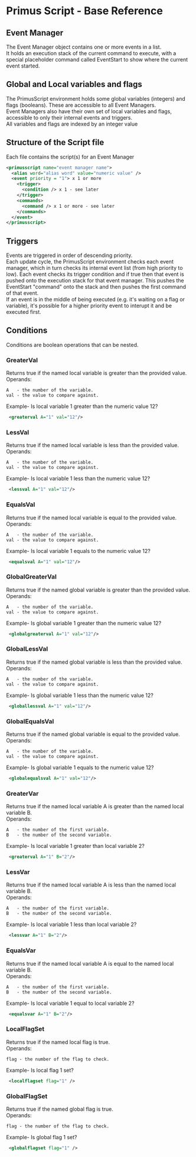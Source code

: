 # Primus Script - Base Reference

## Event Manager
The Event Manager object contains one or more events in a list.  
It holds an execution stack of the current command to execute, with a special placeholder command called EventStart to show where
the current event started. 

## Global and Local variables and flags
The PrimusScript environment holds some global variables (integers) and flags (booleans).  These are accessible to all Event Managers.  
Event Managers also have their own set of local variables and flags, accessible to only their internal events and triggers.  
All variables and flags are indexed by an integer value

## Structure of the Script file
Each file contains the script(s) for an Event Manager

``` xml
<primusscript name="event manager name">
  <alias word="alias word" value="numeric value" />
  <event priority = "1"> x 1 or more
    <trigger>
      <condition /> x 1 - see later
    </trigger>
    <commands>
      <command /> x 1 or more - see later
    </commands>
  </event>
</primusscript>
```

## Triggers
Events are triggered in order of descending priority.  
Each update cycle, the PrimusScript environment checks each event manager, which in turn checks its internal event list (from high priority to low).  Each event checks its trigger condition and if true then that event is pushed onto the execution stack for that event manager.  This pushes the EventStart "command" onto the stack and then pushes the first command of that event.  
If an event is in the middle of being executed (e.g. it's waiting on a flag or variable), it's possible for a higher priority event to interupt it and be executed first.

## Conditions
Conditions are boolean operations that can be nested.   

### GreaterVal
Returns true if the named local variable is greater than the provided value.   
Operands:
```
A   - the number of the variable.
val - the value to compare against.
```
Example- Is local variable 1 greater than the numeric value 12?
``` xml
 <greaterval A="1" val="12"/>
```
### LessVal
Returns true if the named local variable is less than the provided value.   
Operands:
```
A   - the number of the variable.
val - the value to compare against.
```
Example- Is local variable 1 less than the numeric value 12?
``` xml
 <lessval A="1" val="12"/>
```
### EqualsVal
Returns true if the named local variable is equal to the provided value.   
Operands:
```
A   - the number of the variable.
val - the value to compare against.
```
Example- Is local variable 1 equals to the numeric value 12?
``` xml
 <equalsval A="1" val="12"/>
```
### GlobalGreaterVal
Returns true if the named global variable is greater than the provided value.   
Operands:
```
A   - the number of the variable.
val - the value to compare against.
```
Example- Is global variable 1 greater than the numeric value 12?
``` xml
 <globalgreaterval A="1" val="12"/>
```
### GlobalLessVal
Returns true if the named global variable is less than the provided value.   
Operands:
```
A   - the number of the variable.
val - the value to compare against.
```
Example- Is global variable 1 less than the numeric value 12?
``` xml
 <globallessval A="1" val="12"/>
```
### GlobalEqualsVal
Returns true if the named global variable is equal to the provided value.   
Operands:
```
A   - the number of the variable.
val - the value to compare against.
```
Example- Is global variable 1 equals to the numeric value 12?
``` xml
 <globalequalsval A="1" val="12"/>
```
### GreaterVar
Returns true if the named local variable A is greater than the named local variable B.   
Operands:
```
A   - the number of the first variable.
B   - the number of the second variable.
```
Example- Is local variable 1 greater than local variable 2?
``` xml
 <greaterval A="1" B="2"/>
```
### LessVar
Returns true if the named local variable A is less than the named local variable B.   
Operands:
```
A   - the number of the first variable.
B   - the number of the second variable.
```
Example- Is local variable 1 less than local variable 2?
``` xml
 <lessvar A="1" B="2"/>
```
### EqualsVar
Returns true if the named local variable A is equal to the named local variable B.   
Operands:
```
A   - the number of the first variable.
B   - the number of the second variable.
```
Example- Is local variable 1 equal to local variable 2?
``` xml
 <equalsvar A="1" B="2"/>
```

### LocalFlagSet
Returns true if the named local flag is true.   
Operands:
```
flag - the number of the flag to check.

```
Example- Is local flag 1 set?
``` xml
 <localflagset flag="1" />
```
### GlobalFlagSet
Returns true if the named global flag is true.   
Operands:
```
flag - the number of the flag to check.

```
Example- Is global flag 1 set?
``` xml
 <globalflagset flag="1" />
```


